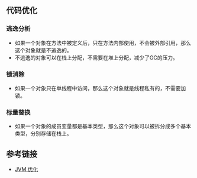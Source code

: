 ## 代码优化
### 逃逸分析
* 如果一个对象在方法中被定义后，只在方法内部使用，不会被外部引用，那么这个对象就是不逃逸的。
* 不逃逸的对象可以在栈上分配，不需要在堆上分配，减少了GC的压力。

### 锁消除
* 如果一个对象只在单线程中访问，那么这个对象就是线程私有的，不需要加锁。

### 标量替换
* 如果一个对象的成员变量都是基本类型，那么这个对象可以被拆分成多个基本类型，分别存储在栈上。



## 参考链接
* [JVM 优化](https://www.nenggz.com/md/java/jvm/java-jvm-struct.html)